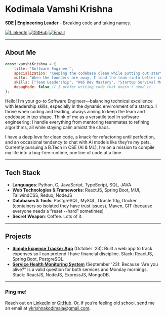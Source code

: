 # Kodimala Vamshi Krishna

**SDE | Engineering Leader** - Breaking code and taking names.

[![LinkedIn](https://img.shields.io/badge/-LinkedIn-blue?style=flat&logo=LinkedIn&logoColor=white&link=https://linkedin.com/in/vkrishnakodimala)](https://linkedin.com/in/vkrishnakodimala) 
[![GitHub](https://img.shields.io/badge/-GitHub-black?style=flat&logo=github&logoColor=white&link=https://github.com/vkrishna03)](https://github.com/vkrishna03) 
[![Email](https://img.shields.io/badge/-Email-c14438?style=flat&logo=Gmail&logoColor=white&link=mailto:vkrishnakodimala@gmail.com)](mailto:vkrishnakodimala@gmail.com)

---

## About Me

``` javascript
const vamshiKrishna = {
    title: "Software Engineer",
    specialization: "Keeping the codebase clean while putting out startup fires",
    motto: "When the founders are away, I lead the team (into better code, of course).",
    skills: ["Team Leadership", "Web Dev Mastery", "Startup Survival Mode"],
    debugMode: false // I prefer writing code that doesn't need it.
};
```

Hello! I’m your go-to Software Engineer—balancing technical excellence with leadership skills, especially in the dynamic environment of a startup. I thrive when coding and leading, always aiming to keep the team and codebase in top shape. Think of me as a versatile tool in software engineering: I handle everything from mentoring teammates to refining algorithms, all while staying calm amidst the chaos.

I have a deep love for clean code, a knack for refactoring until perfection, and an occasional tendency to chat with AI models like they’re my pets. Currently pursuing a B.Tech in CSE (AI & ML), I’m on a mission to compile my life into a bug-free runtime, one line of code at a time.


---

## Tech Stack

- **Languages**: Python, C, JavaScript, TypeScript, SQL, JAVA
- **Web Technologies & Frameworks**: ReactJS, Spring Boot, MUI, TailwindCSS, Redux, NodeJS
- **Databases & Tools**: PostgreSQL, MySQL, Oracle 10g, Docker (containers so isolated they have trust issues), Maven, GIT (because everyone needs a “reset --hard” sometimes)
- **Secret Weapon**: Coffee. Lots of it.

---

## Projects

- **[Simple Expense Tracker App](#)** (October '23): Built a web app to track expenses so I can pretend I have financial discipline. Stack: ReactJS, Spring Boot, PostgreSQL.
- **[Service Health Monitoring System](#)** (September '23): Because “Are you alive?” is a valid question for both services and Monday mornings. Stack: ReactJS, NodeJS, ExpressJS, MongoDB.

---

### Ping me!  
Reach out on [LinkedIn](https://linkedin.com/in/vkrishnakodimala) or [GitHub](https://github.com/vkrishna03). Or, if you’re feeling old school, send me an email at vkrishnakodimala@gmail.com.

